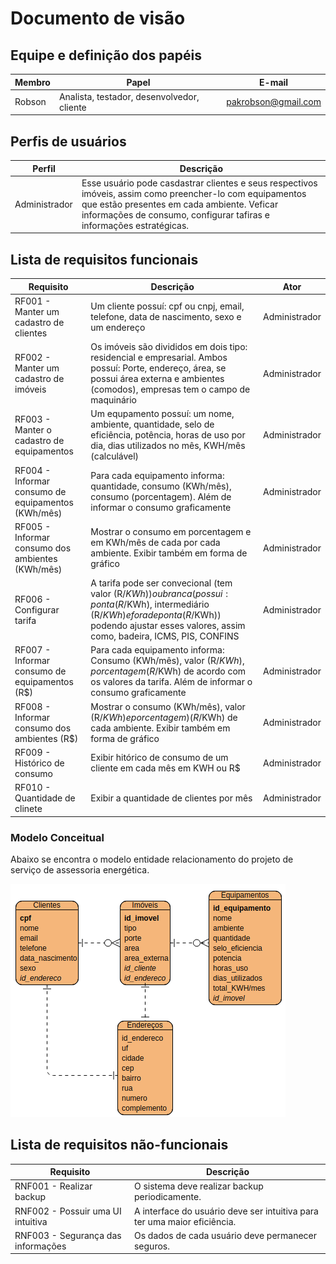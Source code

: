 # Documento de visão

## Equipe e definição dos papéis

Membro    |   Papel    |  E-mail  |
--------- | ---------  |--------- |
Robson    | Analista, testador, desenvolvedor, cliente | pakrobson@gmail.com | 


## Perfis de usuários

Perfil | Descrição |
--------- | --------- |
Administrador | Esse usuário pode casdastrar clientes e seus respectivos imóveis, assim como preencher-lo com equipamentos que estão presentes em cada ambiente. Veficar informações de consumo, configurar tafiras e informações estratégicas. |

## Lista de requisitos funcionais

Requisito                                 | Descrição   | Ator |
---------                                 | ----------- | ---------- |
RF001 - Manter um cadastro de clientes    | Um cliente possuí: cpf ou cnpj, email, telefone, data de nascimento, sexo e um endereço| Administrador |
RF002 - Manter um cadastro de imóveis | Os imóveis são divididos em dois tipo: residencial e empresarial. Ambos possuí: Porte, endereço, área, se possui área externa e ambientes (comodos), empresas tem o campo de maquinário | Administrador |
RF003 - Manter o cadastro de equipamentos| Um equpamento possuí: um nome, ambiente, quantidade, selo de eficiência, potência, horas de uso por dia, dias utilizados no mês, KWH/mês (calculável) | Administrador |
RF004 - Informar consumo de equipamentos (KWh/mês) | Para cada equipamento informa: quantidade, consumo (KWh/mês), consumo (porcentagem). Além de informar o consumo graficamente | Administrador |
RF005 - Informar consumo dos ambientes (KWh/mês)  | Mostrar o consumo em porcentagem e em KWh/mês de cada por cada ambiente. Exibir também em forma de gráfico | Administrador |
RF006 - Configurar tarifa | A tarifa pode ser convecional (tem valor (R$/KWh)) ou branca (possui: ponta (R$/KWh), intermediário (R$/KWh) e fora de ponta (R$/KWh)) podendo ajustar esses valores, assim como, badeira, ICMS, PIS, CONFINS | Administrador |
RF007 - Informar consumo de equipamentos (R$) | Para cada equipamento informa: Consumo (KWh/mês), valor (R$/KWh), porcentagem (R$/KWh) de acordo com os valores da tarifa. Além de informar o consumo graficamente | Administrador |
RF008 - Informar consumo dos ambientes (R$)  | Mostrar o consumo (KWh/mês), valor (R$/KWh) e porcentagem ) (R$/KWh) de cada ambiente. Exibir também em forma de gráfico | Administrador |
RF009 - Histórico de consumo | Exibir hitórico de consumo de um cliente em cada mês em KWH ou R$ | Administrador |
RF010 - Quantidade de clinete | Exibir a quantidade de clientes por mês | Administrador |

### Modelo Conceitual

Abaixo se encontra o modelo entidade relacionamento do projeto de serviço de assessoria energética.

 ![Modelo Entidade Relacionamento](mer.png)

## Lista de requisitos não-funcionais

Requisito | Descrição |
--------- | --------- |
RNF001 - Realizar backup | O sistema deve realizar backup periodicamente. |
RNF002 - Possuir uma UI intuitiva | A interface do usuário deve ser intuitiva para ter uma maior eficiência. |
RNF003 - Segurança das informações | Os dados de cada usuário deve permanecer seguros.
  
